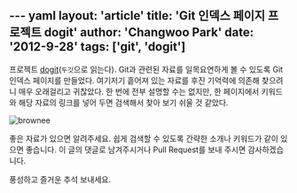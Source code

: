 --- yaml
layout: 'article'
title: 'Git 인덱스 페이지 프로젝트 dogit'
author: 'Changwoo Park'
date: '2012-9-28'
tags: ['git', 'dogit']
---

프로젝트 [dogit][](`두깃`으로 읽는다). Git과 관련된 자료를 일목요연하게 볼 수 있도록 Git 인덱스 페이지를 만들었다. 여기저기 흩어져 있는 자료를 후진 기억력에 의존해 찾으려니 매우 오래걸리고 귀찮았다. 한 번에 전부 설명할 수는 없지만, 한 페이지에서 키워드와 해당 자료의 링크를 넣어 두면 검색해서 찾아 보기 쉬울 것 같았다.

![brownee](/articles/2012/dogit/index-html.png)

좋은 자료가 있으면 알려주세요. 쉽게 검색할 수 있도록 간략한 소개나 키워드가 같이 있으면 좋습니다. 이 글의 댓글로 남겨주시거나 Pull Request를 보내 주시면 감사하겠습니다.

풍성하고 즐거운 추석 보내세요.

[dogit]: http://dogfeet.github.com/dogit
